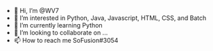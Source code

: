 - 👋 Hi, I’m @WV7
- 👀 I’m interested in Python, Java, Javascript, HTML, CSS, and Batch
- 🌱 I’m currently learning Python
- 💞️ I’m looking to collaborate on ...
- 📫 How to reach me SoFusion#3054

<!---
WV7/WV7 is a ✨ special ✨ repository because its `README.md` (this file) appears on your GitHub profile.
You can click the Preview link to take a look at your changes.
--->
